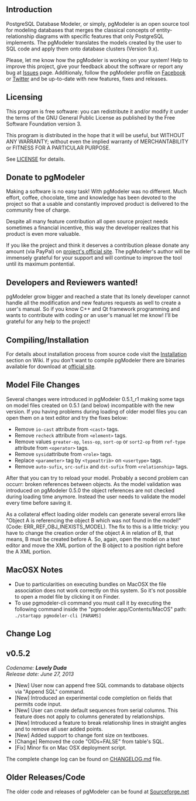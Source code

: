 Introduction
------------

PostgreSQL Database Modeler, or simply, pgModeler is an open source tool for modeling databases that merges the classical concepts of entity-relationship diagrams with specific features that only PostgreSQL implements. The pgModeler translates the models created by the user to SQL code and apply them onto database clusters (Version 9.x).

Please, let me know how the pgModeler is working on your system! Help to improve this project, give your feedback about the software or report any bug at [Issues](https://github.com/pgmodeler/pgmodeler/issues) page. Additionaly, follow the pgModeler profile on [Facebook](https://www.facebook.com/pgmodeler) or [Twitter](https://twitter.com/pgmodeler) and be up-to-date with new features, fixes and releases.

Licensing
---------

This program is free software: you can redistribute it and/or modify it under the terms of the GNU General Public License as published by the Free Software Foundation version 3.

This program is distributed in the hope that it will be useful, but WITHOUT ANY WARRANTY; without even the implied warranty of MERCHANTABILITY or FITNESS FOR A PARTICULAR PURPOSE.

See [LICENSE](https://github.com/pgmodeler/pgmodeler/blob/master/LICENSE) for details.

Donate to pgModeler
-------------------

Making a software is no easy task! With pgModeler was no different. Much effort, coffee, chocolate, time and knowledge has been devoted to the project so that a usable and constantly improved product is delivered to the community free of charge.

Despite all many feature contribution all open source project needs sometimes a financial incentive, this way the developer realizes that his product is even more valuable.

If you like the project and think it deserves a contribution please donate any amount (via PayPal) on [project's official site](http://pgmodeler.com.br). The pgModeler's author will be immensely grateful for your support and will continue to improve the tool until its maximum pontential.

Developers and Reviewers wanted!
--------------------------------

pgModeler grow bigger and reached a state that its lonely developer cannot handle all the modification and new features requests as well to create a user's manual. So if you know C++ and Qt framework programming and wants to contribute with coding or an user's manual let me know! I'll be grateful for any help to the project!

Compiling/Installation
----------------------

For details about installation process from source code visit the [Installation](http://www.pgmodeler.com.br/wiki/doku.php?id=installation) section on Wiki. If you don't want to compile pgModeler there are binaries available for download at [official site](http://pgmodeler.com.br).

Model File Changes
------------------

Several changes were introduced in pgModeler 0.5.1_r1 making some tags on model files created on 0.5.1 (and below) incompatible with the new version. If you having problems during loading of older model files you can open them on a text editor and try the fixes below:

* Remove ```io-cast``` attribute from ```<cast>``` tags.
* Remove ```recheck``` attribute from ```<element>``` tags.
* Remove values ```greater-op```, ```less-op```, ```sort-op``` or ```sort2-op``` from ```ref-type``` attribute from ```<operator>``` tags.
* Remove ```sysid```attribute from ```<role>``` tags.
* Replace ```<parameter>``` tag by ```<typeattrib>``` on ```<usertype>``` tags.
* Remove ```auto-sufix```, ```src-sufix``` and ```dst-sufix``` from ```<relationship>``` tags.

After that you can try to reload your model. Probably a second problem can occurr: broken references between objects. As the model validation was introduced on pgModeler 0.5.0 the object references are not checked during loading time anymore. Instead the user needs to validate the model every time before saving it.

As a collateral effect loading older models can generate several errors like "Object A is referencing the object B which was not found in the model!" (Code: ERR_REF_OBJ_INEXISTS_MODEL). The fix to this is a little tricky: you have to change the creation order of the object A in relation of B, that means, B must be created before A. So, again, open the model on a text editor and move the XML portion of the B object to a position right before the A XML portion.

MacOSX Notes
------------

* Due to particularities on executing bundles on MacOSX the file association does not work correctly on this system. So it's not possible to open a model file by clicking it on Finder.
* To use pgmodeler-cli command you must call it by executing the following command inside the "pgmodeler.app/Contents/MacOS" path: ```./startapp pgmodeler-cli [PARAMS]```

Change Log
----------

v0.5.2
------
<em>Codename: <strong>Lovely Duda</strong></em><br/>
<em>Release date: June 27, 2013</em>

* [New] User now can append free SQL commands to database objects via "Append SQL" command.
* [New] Introduced an experimental code completion on fields that permits code input.
* [New] User can create default sequences from serial columns. This feature does not apply to columns generated by relationships.
* [New] Introduced a feature to break relationship lines in straight angles and to remove all user added points.
* [New] Added support to change font size on textboxes.
* [Change] Removed the code "OIDs=FALSE" from table's SQL.
* [Fix] Minor fix on Mac OSX deployment script.

The complete change log can be found on [CHANGELOG.md](https://github.com/pgmodeler/pgmodeler/blob/master/CHANGELOG.md) file.

Older Releases/Code
-------------------

The older code and releases of pgModeler can be found at [Sourceforge.net](http://sourceforge.net/projects/pgmodeler)
